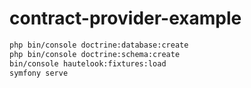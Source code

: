 # contract-provider-example

```bash
php bin/console doctrine:database:create
php bin/console doctrine:schema:create
bin/console hautelook:fixtures:load
symfony serve
```
